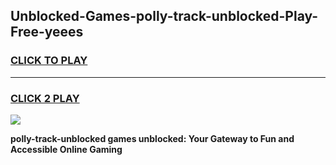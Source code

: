 
## Unblocked-Games-polly-track-unblocked-Play-Free-yeees
<h3>
<a href="https://premium76.site?title=polly-track-unblocked&ref=18A1">CLICK TO PLAY</a></h3>
<hr>

<h3>
<a href="https://premium76.site?title=polly-track-unblocked&ref=18A1">CLICK 2 PLAY</a>
  
</h3>

<a href="https://premium76.site?title=polly-track-unblocked&ref=18A1"><img src="https://clearcache.store/games.png"></a>


**polly-track-unblocked games unblocked: Your Gateway to Fun and Accessible Online Gaming**
